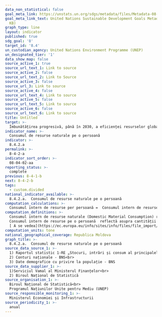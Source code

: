 ```yaml
---
data_non_statistical: false
goal_meta_link: https://unstats.un.org/sdgs/metadata/files/Metadata-08-04-02.pdf
goal_meta_link_text: United Nations Sustainable Development Goals Metadata (PDF 58.7
  KB)
graph_type: line
layout: indicator
published: true
sdg_goal: '8'
target_id: '8.4'
un_custodian_agency: United Nations Environment Programme (UNEP)
un_designated_tier: '1'
data_show_map: false
source_active_1: true
source_url_text_1: Link to source
source_active_2: false
source_url_text_2: Link to Source
source_active_3: false
source_url_3: Link to source
source_active_4: false
source_url_text_4: Link to source
source_active_5: false
source_url_text_5: Link to source
source_active_6: false
source_url_text_6: Link to source
title: Untitled
target: >-
  Îmbunătățirea progresivă, până în 2030, a eficienței resurselor globale pentru consum și producție, și decuplarea creșterii economice de degradarea mediului, în conformitate cu Cadrul pentru 10 ani al programelor privind consumul și producția durabilă, în frunte cu țările dezvoltate
indicator_name: >-
  Consumul de resurse naturale pe o persoană
indicator: >-
  8.4.2.a
permalink: >-
  8-4-2-a
indicator_sort_order: >-
  08-04-02-aa
reporting_status: >-
  complete
previous: 8-4-1-b
next: 8-4-2-b
tags:
  - custom.divided
national_indicator_available: >-
  8.4.2.a.  Consumul de resurse naturale pe o persoană
computation_calculations: >-
  Consumul intern de resurse per persoană =  Consumul intern de resurse raportat la total populație, exprimat în tone.
computation_definitions: >-
  Consumul intern de resurse naturale (Domestic Material Consumption) reprezintă valoarea totală a fluxului resurselor extrase în țară și celor importate, cu deducere a fluxului resurselor exportate, exprimat în tone. <br> 
  Consumul intern de resurse pe o persoană  reflectă asupra cantității de resurse consumate de către populația țării pentru necesitățile proprii, respectiv nu ia în considerație fluxurile „ascunse” asociate importurilor și exporturilor de materii prime și produse.  <br> 
  [ A se vedea](https://ec.europa.eu/info/sites/info/files/file_import/european-semester_thematic-factsheet_resource-efficiency_ro.pdf)
computation_units: tone
national_geographical_coverage: Republica Moldova
graph_title: >-
  8.4.2.a.  Consumul de resurse naturale pe o persoană
source_data_source_1: >-
  1) Raportul statistic 1-RE „Stocuri, intrări și consum al principalelor resurse de energie” - BNS<br> 
  2) Conturi naționale - BNS<br> 
  3) Date demografice cu privire la populație - BNS
source_data_supplier_1: >-
  1)Serviciul Vamal al Ministerul Finanțelor<br> 
  2) Biroul Național de Statistică
source_organisation_1: >-
  Biroul Național de Statistică<br> 
  Programul Națiunilor Unite pentru Mediu (UNEP)
source_responsible_monitoring_1: >-
  Ministerul Economiei și Infrastructurii
source_periodicity_1: >-
  anual
---
```

